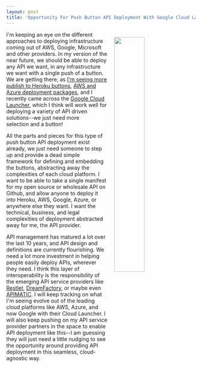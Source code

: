 ```yaml
---
layout: post
title: 'Opportunity For Push Button API Deployment With Google Cloud Launcher'
---
```

<p><img style="padding: 15px;" src="http://kinlane-productions.s3.amazonaws.com/api_evangelist_site/blog/google_cloud_launcher_lead.png" alt="" width="40%" align="right" /></p>
<p>I'm keeping an eye on the different approaches to deploying infrastructure coming out of AWS, Google, Microsoft and other providers. In my version of the near future, we should be able to deploy any API we want, in any infrastructure we want with a single push of a button. We are getting there, as&nbsp;<a href="https://t.co/IzZs6W0wAr">I'm seeing more publish to Heroku buttons</a>, <a href="http://apievangelist.com/2016/09/12/where-is-the-deploy-to-aws-and-google-button/">AWS and Azure deployment packages</a>, and I recently came across the <a href="https://cloud.google.com/launcher/">Google Cloud Launcher</a>, which I think will work well for deploying a variety of API driven solutions--we just need more selection&nbsp;and a button!</p>
<p>All the parts and pieces for this type of push button API deployment exist already, we just need someone to step up and provide a dead simple framework for defining and embedding the buttons, abstracting away the complexities of each cloud platform. I want to be able to take a single manifest for my open source or wholesale API on Github, and allow anyone to deploy it into Heroku, AWS, Google, Azure, or anywhere else they want. I want the technical, business, and legal complexities of deployment abstracted away for me, the API provider.</p>
<p>API management has matured a lot over the last 10 years, and API design and definitions are currently flourishing. We need a lot more investment in helping people easily deploy APIs, wherever they need. I think this layer of interoperability is the responsibility of the emerging API service providers like <a href="http://apis.how/5ytnitnakm">Restlet</a>, <a href="http://apis.how/bgdteovduo">DreamFactory</a>, or maybe even <a href="http://apis.how/kjtj5bbuxu">APIMATIC</a>. I will keep tracking on what I'm seeing evolve out of the leading cloud platforms like AWS, Azure, and now Google with their Cloud Launcher. I will also keep pushing on my API service provider partners in the space to enable API deployment like this--I am guessing they will just need a little nudging to see the opportunity around providing API deployment in this seamless, cloud-agnostic way.</p>